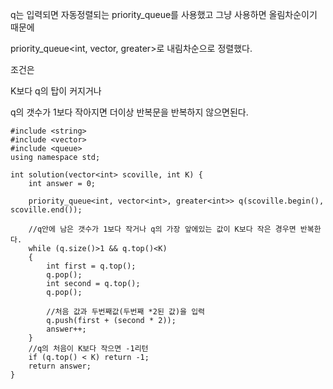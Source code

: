 q는 입력되면 자동정렬되는 priority\_queue를 사용했고 그냥 사용하면 올림차순이기 때문에

priority\_queue<int, vector<int>, greater<int>>로 내림차순으로 정렬했다.

조건은

K보다 q의 탑이 커지거나

q의 갯수가 1보다 작아지면 더이상 반복문을 반복하지 않으면된다.

```
#include <string>
#include <vector>
#include <queue>
using namespace std;

int solution(vector<int> scoville, int K) {
    int answer = 0;
    
    priority_queue<int, vector<int>, greater<int>> q(scoville.begin(), scoville.end());

    //q안에 남은 갯수가 1보다 작거나 q의 가장 앞에있는 값이 K보다 작은 경우면 반복한다.
    while (q.size()>1 && q.top()<K)
    {
        int first = q.top();
        q.pop();
        int second = q.top();
        q.pop();

        //처음 값과 두번째값(두번째 *2된 값)을 입력
        q.push(first + (second * 2));
        answer++;
    }
    //q의 처음이 K보다 작으면 -1리턴
    if (q.top() < K) return -1;
    return answer;
}
```